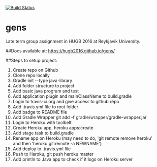 [![Build Status](https://travis-ci.org/HUGB2016/gens.svg?branch=master)](https://travis-ci.org/HUGB2016/gens)
# gens
Late term group assignment in HUGB 2016 at Reykjavík University.

##Docs available at: https://hugb2016.github.io/gens/

##Steps to setup project:
1. Create repo on Github
2. Clone repo locally
3. Gradle init --type java-library
4. Add folder structure to project
5. Add basic java program and test
6. Add application plugin and mainClassName to build.gradle
7. Login to travis-ci.org and give access to github repo
8. Add .travis.yml file to root folder
9. Add badge to README file
10. Add Gradle Wrapper git add -f gradle/wrapper/gradle-wrapper.jar
11. Login to Heroku with toolbelt
12. Create Heroku app, heroku apps:create
13. Add stage task to build.gradle
14. Rename app on Heroku (may need to do, 'git remote remove heroku' and then 'heroku git:remote -a NEWNAME')
15. Add deploy to .travis.yml file
16. Push to Heroku, git push heroku master
17. Add println to Java app to check if it logs on Heroku server
